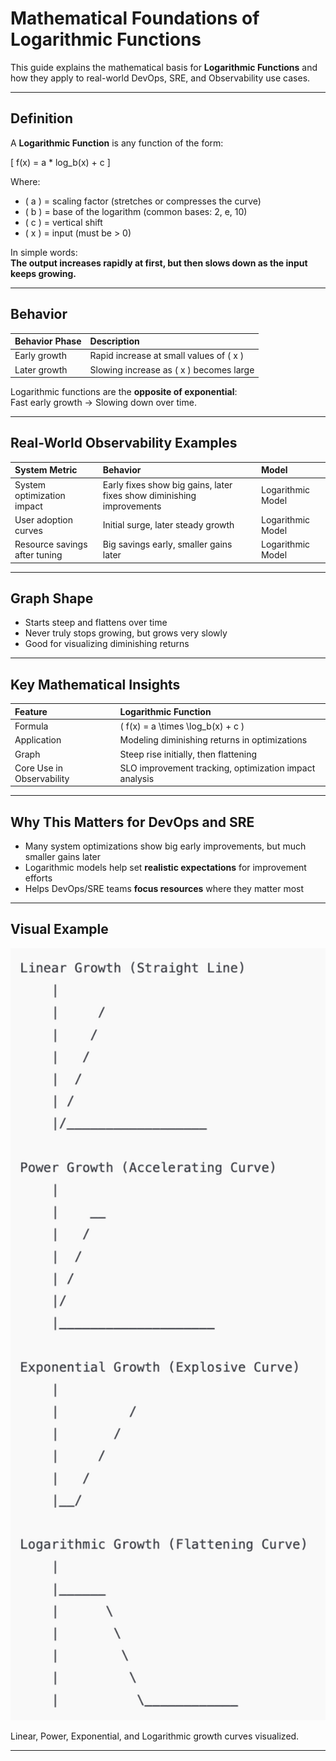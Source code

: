 # Mathematical Foundations of Logarithmic Functions

This guide explains the mathematical basis for **Logarithmic Functions** and how they apply to real-world DevOps, SRE, and Observability use cases.

---

## Definition

A **Logarithmic Function** is any function of the form:

\[
f(x) = a * log_b(x) + c
\]

Where:
- \( a \) = scaling factor (stretches or compresses the curve)
- \( b \) = base of the logarithm (common bases: 2, e, 10)
- \( c \) = vertical shift
- \( x \) = input (must be > 0)

In simple words:  
**The output increases rapidly at first, but then slows down as the input keeps growing.**

---

## Behavior

| Behavior Phase | Description |
|:---------------|:------------|
| Early growth | Rapid increase at small values of \( x \) |
| Later growth | Slowing increase as \( x \) becomes large |

Logarithmic functions are the **opposite of exponential**:  
Fast early growth → Slowing down over time.

---

## Real-World Observability Examples

| System Metric | Behavior | Model |
|:--------------|:---------|:------|
| System optimization impact | Early fixes show big gains, later fixes show diminishing improvements | Logarithmic Model |
| User adoption curves | Initial surge, later steady growth | Logarithmic Model |
| Resource savings after tuning | Big savings early, smaller gains later | Logarithmic Model |

---

## Graph Shape

- Starts steep and flattens over time
- Never truly stops growing, but grows very slowly
- Good for visualizing diminishing returns

---

## Key Mathematical Insights

| Feature | Logarithmic Function |
|:--------|:---------------------|
| Formula | \( f(x) = a \times \log_b(x) + c \) |
| Application | Modeling diminishing returns in optimizations |
| Graph | Steep rise initially, then flattening |
| Core Use in Observability | SLO improvement tracking, optimization impact analysis |

---

## Why This Matters for DevOps and SRE

- Many system optimizations show big early improvements, but much smaller gains later
- Logarithmic models help set **realistic expectations** for improvement efforts
- Helps DevOps/SRE teams **focus resources** where they matter most

---

## Visual Example

<p align="center">
  <img src="./Visual%20Guide%20-%20Growth%20Shapes.png" alt="Visual Guide - Growth Shapes" width="600"/>
</p>

Linear, Power, Exponential, and Logarithmic growth curves visualized.

---
